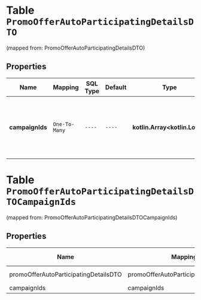 
# Table `PromoOfferAutoParticipatingDetailsDTO`
(mapped from: PromoOfferAutoParticipatingDetailsDTO)

## Properties
Name | Mapping | SQL Type | Default | Type | Description | Notes
---- | ------- | -------- | ------- | ---- | ----------- | -----
**campaignIds** | `One-To-Many` | `----` | `----`  | **kotlin.Array&lt;kotlin.Long&gt;** | Магазины, в которых товар добавлен в акцию автоматически.  Возвращается, если статус товара в акции — &#x60;PARTIALLY_AUTO&#x60;.  |  [optional]


# **Table `PromoOfferAutoParticipatingDetailsDTOCampaignIds`**
(mapped from: PromoOfferAutoParticipatingDetailsDTOCampaignIds)

## Properties
Name | Mapping | SQL Type | Default | Type | Description | Notes
---- | ------- | -------- | ------- | ---- | ----------- | -----
promoOfferAutoParticipatingDetailsDTO | promoOfferAutoParticipatingDetailsDTO | long | | kotlin.Long | Primary Key | *one*
campaignIds | campaignIds | long | | kotlin.Long | Foreign Key | *many*




